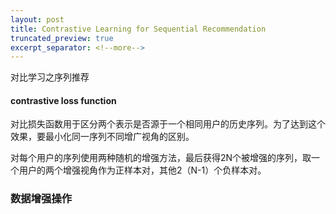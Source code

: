 ```yaml
---
layout: post
title: Contrastive Learning for Sequential Recommendation
truncated_preview: true
excerpt_separator: <!--more--> 
---
```


<div class="message">
对比学习之序列推荐
</div>    

<!--more-->

#### contrastive loss function

对比损失函数用于区分两个表示是否源于一个相同用户的历史序列。为了达到这个效果，要最小化同一序列不同增广视角的区别。

对每个用户的序列使用两种随机的增强方法，最后获得2N个被增强的序列，取一个用户的两个增强视角作为正样本对，其他2（N-1）个负样本对。

###  数据增强操作

